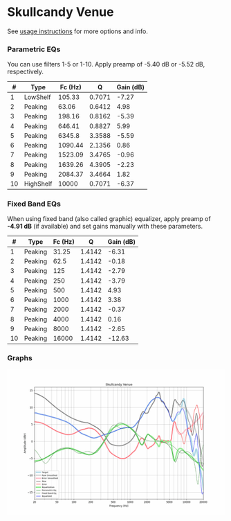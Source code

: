 # Skullcandy Venue
See [usage instructions](https://github.com/jaakkopasanen/AutoEq#usage) for more options and info.

### Parametric EQs
You can use filters 1-5 or 1-10. Apply preamp of -5.40 dB or -5.52 dB, respectively.

|   # | Type      |   Fc (Hz) |      Q |   Gain (dB) |
|-----|-----------|-----------|--------|-------------|
|   1 | LowShelf  |    105.33 | 0.7071 |       -7.27 |
|   2 | Peaking   |     63.06 | 0.6412 |        4.98 |
|   3 | Peaking   |    198.16 | 0.8162 |       -5.39 |
|   4 | Peaking   |    646.41 | 0.8827 |        5.99 |
|   5 | Peaking   |   6345.8  | 3.3588 |       -5.59 |
|   6 | Peaking   |   1090.44 | 2.1356 |        0.86 |
|   7 | Peaking   |   1523.09 | 3.4765 |       -0.96 |
|   8 | Peaking   |   1639.26 | 4.3905 |       -2.23 |
|   9 | Peaking   |   2084.37 | 3.4664 |        1.82 |
|  10 | HighShelf |  10000    | 0.7071 |       -6.37 |

### Fixed Band EQs
When using fixed band (also called graphic) equalizer, apply preamp of **-4.91 dB** (if available) and set gains manually with these parameters.

|   # | Type    |   Fc (Hz) |      Q |   Gain (dB) |
|-----|---------|-----------|--------|-------------|
|   1 | Peaking |     31.25 | 1.4142 |       -6.31 |
|   2 | Peaking |     62.5  | 1.4142 |       -0.18 |
|   3 | Peaking |    125    | 1.4142 |       -2.79 |
|   4 | Peaking |    250    | 1.4142 |       -3.79 |
|   5 | Peaking |    500    | 1.4142 |        4.93 |
|   6 | Peaking |   1000    | 1.4142 |        3.38 |
|   7 | Peaking |   2000    | 1.4142 |       -0.37 |
|   8 | Peaking |   4000    | 1.4142 |        0.16 |
|   9 | Peaking |   8000    | 1.4142 |       -2.65 |
|  10 | Peaking |  16000    | 1.4142 |      -12.63 |

### Graphs
![](./Skullcandy%20Venue.png)
